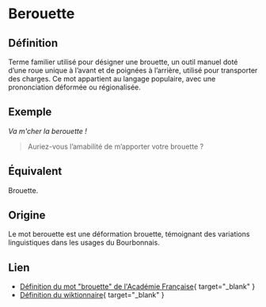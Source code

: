 # Berouette

## Définition

Terme familier utilisé pour désigner une brouette, un outil manuel doté d’une roue unique à l’avant et de poignées à l’arrière, utilisé pour transporter des charges. Ce mot appartient au langage populaire, avec une prononciation déformée ou régionalisée.

## Exemple

_Va m'cher la berouette !_
> Auriez-vous l’amabilité de m’apporter votre brouette ?

## Équivalent

Brouette.

## Origine

Le mot berouette est une déformation brouette, témoignant des variations linguistiques dans les usages du Bourbonnais.

## Lien

* [Définition du mot "brouette" de l'Académie Française](https://www.dictionnaire-academie.fr/article/A9B2274){ target="_blank" }
* [Définition du wiktionnaire](https://fr.wiktionary.org/wiki/berouette){ target="_blank" }
